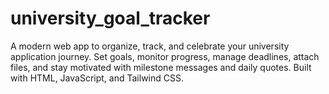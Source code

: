 # university_goal_tracker
A modern web app to organize, track, and celebrate your university application journey. Set goals, monitor progress, manage deadlines, attach files, and stay motivated with milestone messages and daily quotes. Built with HTML, JavaScript, and Tailwind CSS.
